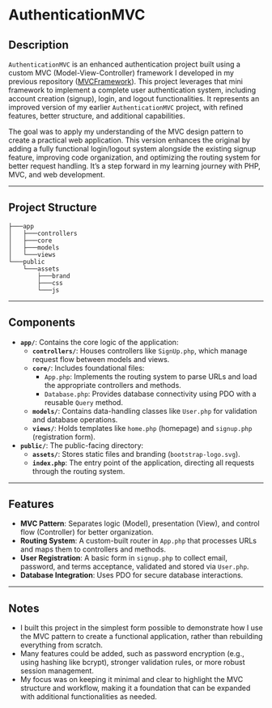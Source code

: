 # AuthenticationMVC

## Description
`AuthenticationMVC` is an enhanced authentication project built using a custom MVC (Model-View-Controller) framework I developed in my previous repository ([MVCFramework](https://github.com/Menna55520/MVCFramework.git)). This project leverages that mini framework to implement a complete user authentication system, including account creation (signup), login, and logout functionalities. It represents an improved version of my earlier `AuthenticationMVC` project, with refined features, better structure, and additional capabilities.

The goal was to apply my understanding of the MVC design pattern to create a practical web application. This version enhances the original by adding a fully functional login/logout system alongside the existing signup feature, improving code organization, and optimizing the routing system for better request handling. It’s a step forward in my learning journey with PHP, MVC, and web development.

---

## Project Structure
```
├───app
│   ├───controllers
│   ├───core
│   ├───models
│   └───views
└───public
    └───assets
        ├───brand
        ├───css
        └───js
```
---

## Components
- **`app/`**: Contains the core logic of the application:
  - **`controllers/`**: Houses controllers like `SignUp.php`, which manage request flow between models and views.
  - **`core/`**: Includes foundational files:
    - `App.php`: Implements the routing system to parse URLs and load the appropriate controllers and methods.
    - `Database.php`: Provides database connectivity using PDO with a reusable `Query` method.
  - **`models/`**: Contains data-handling classes like `User.php` for validation and database operations.
  - **`views/`**: Holds templates like `home.php` (homepage) and `signup.php` (registration form).
- **`public/`**: The public-facing directory:
  - **`assets/`**: Stores static files and branding (`bootstrap-logo.svg`).
  - **`index.php`**: The entry point of the application, directing all requests through the routing system.

---

## Features
- **MVC Pattern**: Separates logic (Model), presentation (View), and control flow (Controller) for better organization.
- **Routing System**: A custom-built router in `App.php` that processes URLs and maps them to controllers and methods.
- **User Registration**: A basic form in `signup.php` to collect email, password, and terms acceptance, validated and stored via `User.php`.
- **Database Integration**: Uses PDO for secure database interactions.

---
## Notes
- I built this project in the simplest form possible to demonstrate how I use the MVC pattern to create a functional application, rather than rebuilding everything from scratch.
- Many features could be added, such as password encryption (e.g., using hashing like bcrypt), stronger validation rules, or more robust session management.
- My focus was on keeping it minimal and clear to highlight the MVC structure and workflow, making it a foundation that can be expanded with additional functionalities as needed.

